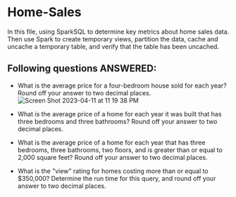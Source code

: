 # Home-Sales
 
In this file, using SparkSQL to determine key metrics about home sales data. Then use Spark to create temporary views, partition the data, cache and uncache a temporary table, and verify that the table has been uncached. 

## Following questions ANSWERED:

* What is the average price for a four-bedroom house sold for each year? Round off your answer to two decimal places.
![Screen Shot 2023-04-11 at 11 19 38 PM](https://user-images.githubusercontent.com/115746414/231348633-8019937d-a029-4062-b779-5d9034b33b6e.png)

* What is the average price of a home for each year it was built that has three bedrooms and three bathrooms? Round off your answer to two decimal places.

* What is the average price of a home for each year that has three bedrooms, three bathrooms, two floors, and is greater than or equal to 2,000 square feet? Round off your answer to two decimal places.

* What is the "view" rating for homes costing more than or equal to $350,000? Determine the run time for this query, and round off your answer to two decimal places.
